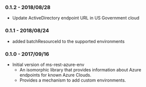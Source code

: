 ### 0.1.2 - 2018/08/28
- Update ActiveDirectory endpoint URL in US Government cloud

### 0.1.1 - 2018/08/24
- added batchResourceId to the supported environments

### 0.1.0 - 2017/09/16 
- Initial version of ms-rest-azure-env
  - An isomorphic library that provides information about Azure endpoints for known Azure Clouds.
  - Provides a mechanism to add custom environments.
